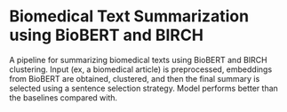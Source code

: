 # Biomedical Text Summarization using BioBERT and BIRCH

A pipeline for summarizing biomedical texts using BioBERT and BIRCH clustering. Input (ex, a biomedical article) is preprocessed, embeddings from BioBERT are obtained, clustered, and then the final summary is selected using a sentence selection strategy.
Model performs better than the baselines compared with.
